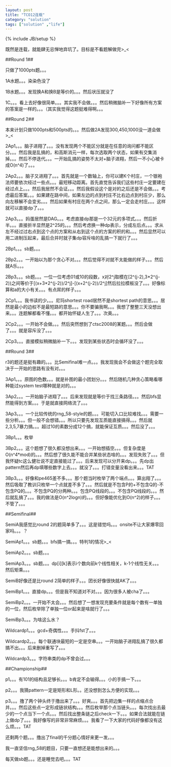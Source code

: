 ```yaml
---
layout: post
title: "TCO12连载"
category: "solution"
tags: ["solution" ,"life"]
---
```

{% include JB/setup %}

既然是连载，就能肆无忌惮地弃坑了。目标是不看题解做完>_<

##Round 1##

只做了1000pts题。。。

1A水题。。。染染色没了

1B水题。。。发现换A和换B是等价的。。。然后状压就没了

1C。。。看上去好像很简单。。。其实我不会做。。。然后稍微脑补一下好像所有方案的答案是一样的。。。（其实我觉得这题挺难得啊。。。

##Round 2##

本来计划只做1000pts和500pts的。。。然后做2A发现300,450,1000没一道会做>_<

2Ap1。。。脑子进翔了。。。没有发现两个不能区分就是在任意的询问都不能区分。。。然后我是乱搞的，和高斯消元一样，每次选取两个状态，如果有交集消掉。。。然后不停迭代。。。一开始乱搞的姿势不太对+脑子进翔，然后一不小心被卡成O(n^4)了。。。

2Ap2。。。脑子又进翔了。。。首先就是一个数轴上，你可以建K个村庄，一个银袍法师要依次经过一些点。。。最短移动距离。首先直觉告诉我们这些村庄一定要建在经过点上。。。然后我居然不会证。。。然后我假设这个是对的之后还是不会做。。。考虑最后答案。。。如果建在路中间，如果左边的点到村庄不比右边点到村庄少，那么向左移解不会变劣。。。然后如果有村庄在两个点之间，那么一定会走村庄。。。这样就可以直接dp了。。。

2Ap3。。。妈蛋居然是DAG。。。考虑直接dp那是一个32元的多项式。。。然后折半。。。直接折半显然是2^25的。。。然后考虑换一种dp表示，分成左后点。。。求从左不经过过右点到这个点的方案和从右到这个点的方案的积的和。。。然后显然可以用二进制压起来，最后合并时就子集dp容斥啥的乱搞一下就行了。。。

2Bp1。。。sb题。。。

2Bp2。。。一开始以为那个贪心不对。。。然后觉得不对就不太能做的样子。。。然后就A乐。。。

2Bp3。。。sb题。。。一位一位考虑01或10的段数，x对2^j取模在\[2^(j-2),3\*2^(j-2))之间等价于\[(x+3\*2^(j-2))/2^j\]-\[(x+2^(j-2))/2^j\]然后拉拉模板没了。。。好像标算和a的大小有关。。。有点屌的样子。。。

2Cp1。。。我书读的少。。。尼玛shortest road居然不是shortest path的意思。。。居然是最小的边权不是最短路的意思。。。你不要骗我啊。。。我想了整整三天没想出来。。。连题解都看不懂。。。都开始怀疑人生了。。。次奥。。。

2Cp2。。。一开始不会做。。。然后突然想到了ctsc2008的某题。。。然后会做了。。。就是容斥没了。。。

2Cp3。。。直接模拟稍微脑补一下。。。发现到某些状态时会循环没了。。。

##Round 3##

r3的题还是挺有趣的。。。比Semifinal难一点。。。我发现我会不会做这个题完全取决于一开始的思路有没有对。。。

3Ap1。。。原图的色数。。。就是补图的最小团划分。。。然后随机几种贪心策略看哪种能过system test哪种就是对的。。。

3Ap2。。。一开始脑子进翔了。。。后来发现就是等价于找三条路径。。。然后bfs显然能得到方案。。。于是就直接网络流了。。。

3Ap3。。。一个比较传统的rng_58-style的题。。。可能切入口比较难找。。。需要一些分析。。。但一般不会想错。。。所以只要先发现互质能直接搞得。。。然后就2,3,5,7暴力搞。。。超过10的素数分成12个搞，就能保证互质。。。然后没了。。。

3Bp1。。。枚举

3Bp2。。。这个题想了很久都没想出来。。。一开始想插空。。。但复杂度是O(n^4\*mod)的。。。然后想了很久能不能合并某些状态啥的。。。发现失败了。。。但我怀疑tc这么健壮说不定直接能过了。。。后来发现可以分开来dp。。。先dp出pattern然后再dp填哪些数字上去。。。就没了。。。打错变量没看出来。。。TAT

3Bp3。。。好像和pe465差不多。。。那个题当时枚举了两个端点。。。算出翔了。。。然后吸取了教训只枚举一个点就差不多了。。。然后就是不包含P的+不包含Q的-不包含PQ的。。。不包含PQ的分两种。。。包含PQ线段的。。。不包含PQ线段的。。。然后就乱搞了。。。我的做法是O(n^2logn)的。。。但好像能优化到O(n^2)的样子。。。不管了。。。

##Semifinal##

SemiA我感觉比round 2的题简单多了。。。这是错觉吗。。。onsite不让大家爆零回家吗。。。？

SemiAp1。。。sb题。。。bfs搞一搞。。。特判1的情况>_<

SemiAp2。。。sb题。。。

SemiAp3。。。sb题。。。dp\[i\]\[k\]表示i个数向前k个线性相关，k-1个线性无关。。。然后矩乘。。。

SemiB好像还是比round 2简单的样子。。。团长好像很快就AK了。。。

SemiBp1。。。直接dp。。。但是我不知道对不对。。。因为很多人被cha了。。。

SemiBp2。。。一开始不太会。。。然后想了一想发现充要条件就是每个数有一单独的一位，然后枚举除了单独一位or起来是啥就行了。。。

SemiBp3。。。为啥这么水？

Wildcardp1。。。gcd+奇偶性。。。手抖fst了。。。

Wildcardp2。。。每个联通块最短的一定是空串。。。一开始脑子进翔乱搞了很久都搞不出。。。后来删掉重写了。。。

Wildcardp3。。。字符串类的dp不曾会过。。。

##Championship##

p1。。。有101的结构且足够长。。。b肯定不会输得。。。小的手搞一下。。。

p2。。。我猜pattern一定是矩形和L形。。还没想到怎么方便的实现。。。

p3。。。撸了两个钟头终于撸出来了。。。好爽。。。首先把边集一样的点缩点合并。。。然后这些点一定形成链状结构。。。然后枚举那个点当链头。。。每次找出去最少的一个点当下一个点。。。然后找出整条链之后check一下。。。如果合法就能在链上做dp了。。。我好像写的非常非常麻烦。。。我看了一下大家的代码好像都没有这么烦。。。TAT

还剩两个题。。。撸出了final的千分题心情好来更一发。。。

我一直坚信rng_58的题目，只要一直想还是能想出来的。。。

每天做sb题。。。还是睡觉去吧。。。TAT